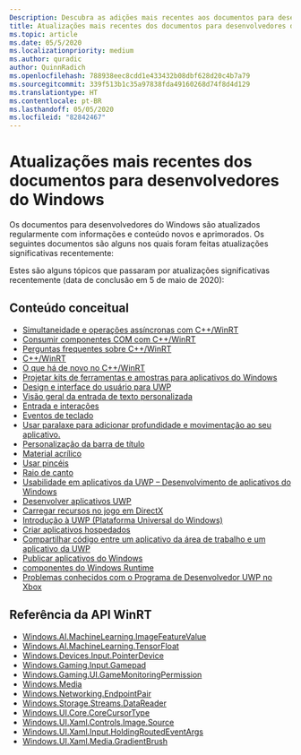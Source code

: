 ```yaml
---
Description: Descubra as adições mais recentes aos documentos para desenvolvedores do Windows.
title: Atualizações mais recentes dos documentos para desenvolvedores do Windows
ms.topic: article
ms.date: 05/5/2020
ms.localizationpriority: medium
ms.author: quradic
author: QuinnRadich
ms.openlocfilehash: 788938eec8cdd1e433432b08dbf628d20c4b7a79
ms.sourcegitcommit: 339f513b1c35a97838fda49160268d74f8d4d129
ms.translationtype: HT
ms.contentlocale: pt-BR
ms.lasthandoff: 05/05/2020
ms.locfileid: "82842467"
---
```

# <a name="latest-updates-to-the-windows-developer-docs"></a>Atualizações mais recentes dos documentos para desenvolvedores do Windows

Os documentos para desenvolvedores do Windows são atualizados regularmente com informações e conteúdo novos e aprimorados. Os seguintes documentos são alguns nos quais foram feitas atualizações significativas recentemente:

Estes são alguns tópicos que passaram por atualizações significativas recentemente (data de conclusão em 5 de maio de 2020):

## <a name="conceptual-content"></a>Conteúdo conceitual

<ul>
<li><a href="https://docs.microsoft.com/windows/uwp/cpp-and-winrt-apis/concurrency">Simultaneidade e operações assíncronas com C++/WinRT</a></li>
<li><a href="https://docs.microsoft.com/windows/uwp/cpp-and-winrt-apis/consume-com">Consumir componentes COM com C++/WinRT</a></li>
<li><a href="https://docs.microsoft.com/windows/uwp/cpp-and-winrt-apis/faq">Perguntas frequentes sobre C++/WinRT</a></li>
<li><a href="https://docs.microsoft.com/windows/uwp/cpp-and-winrt-apis/index">C++/WinRT</a></li>
<li><a href="https://docs.microsoft.com/windows/uwp/cpp-and-winrt-apis/news">O que há de novo no C++/WinRT</a></li>
<li><a href="https://docs.microsoft.com/windows/uwp/design/downloads/index">Projetar kits de ferramentas e amostras para aplicativos do Windows</a></li>
<li><a href="https://docs.microsoft.com/windows/uwp/design/index">Design e interface do usuário para UWP</a></li>
<li><a href="https://docs.microsoft.com/windows/uwp/design/input/custom-text-input">Visão geral da entrada de texto personalizada</a></li>
<li><a href="https://docs.microsoft.com/windows/uwp/design/input/index">Entrada e interações</a></li>
<li><a href="https://docs.microsoft.com/windows/uwp/design/input/keyboard-events">Eventos de teclado</a></li>
<li><a href="https://docs.microsoft.com/windows/uwp/design/motion/parallax">Usar paralaxe para adicionar profundidade e movimentação ao seu aplicativo.</a></li>
<li><a href="https://docs.microsoft.com/windows/uwp/design/shell/title-bar">Personalização da barra de título</a></li>
<li><a href="https://docs.microsoft.com/windows/uwp/design/style/acrylic">Material acrílico</a></li>
<li><a href="https://docs.microsoft.com/windows/uwp/design/style/brushes">Usar pincéis</a></li>
<li><a href="https://docs.microsoft.com/windows/uwp/design/style/rounded-corner">Raio de canto</a></li>
<li><a href="https://docs.microsoft.com/windows/uwp/design/usability/index">Usabilidade em aplicativos da UWP – Desenvolvimento de aplicativos do Windows</a></li>
<li><a href="https://docs.microsoft.com/windows/uwp/develop/index">Desenvolver aplicativos UWP</a></li>
<li><a href="https://docs.microsoft.com/windows/uwp/gaming/load-a-game-asset">Carregar recursos no jogo em DirectX</a></li>
<li><a href="https://docs.microsoft.com/windows/uwp/get-started/index">Introdução à UWP (Plataforma Universal do Windows)</a></li>
<li><a href="https://docs.microsoft.com/windows/uwp/launch-resume/hosted-apps">Criar aplicativos hospedados</a></li>
<li><a href="https://docs.microsoft.com/windows/uwp/porting/desktop-to-uwp-migrate">Compartilhar código entre um aplicativo da área de trabalho e um aplicativo da UWP</a></li>
<li><a href="https://docs.microsoft.com/windows/uwp/publish/index">Publicar aplicativos do Windows</a></li>
<li><a href="https://docs.microsoft.com/windows/uwp/winrt-components/index">componentes do Windows Runtime</a></li>
<li><a href="https://docs.microsoft.com/windows/uwp/xbox-apps/known-issues">Problemas conhecidos com o Programa de Desenvolvedor UWP no Xbox</a></li>
</ul>

## <a name="winrt-api-reference"></a>Referência da API WinRT

<ul>
<li><a href="https://docs.microsoft.com/uwp/api/windows.ai.machinelearning.imagefeaturevalue">Windows.AI.MachineLearning.ImageFeatureValue</a></li>
<li><a href="https://docs.microsoft.com/uwp/api/windows.ai.machinelearning.tensorfloat">Windows.AI.MachineLearning.TensorFloat</a></li>
<li><a href="https://docs.microsoft.com/uwp/api/windows.devices.input.pointerdevice">Windows.Devices.Input.PointerDevice</a></li>
<li><a href="https://docs.microsoft.com/uwp/api/windows.gaming.input.gamepad">Windows.Gaming.Input.Gamepad</a></li>
<li><a href="https://docs.microsoft.com/uwp/api/windows.gaming.ui.gamemonitoringpermission">Windows.Gaming.UI.GameMonitoringPermission</a></li>
<li><a href="https://docs.microsoft.com/uwp/api/windows.media.windows.media">Windows.Media</a></li>
<li><a href="https://docs.microsoft.com/uwp/api/windows.networking.endpointpair">Windows.Networking.EndpointPair</a></li>
<li><a href="https://docs.microsoft.com/uwp/api/windows.storage.streams.datareader">Windows.Storage.Streams.DataReader</a></li>
<li><a href="https://docs.microsoft.com/uwp/api/windows.ui.core.corecursortype">Windows.UI.Core.CoreCursorType</a></li>
<li><a href="https://docs.microsoft.com/uwp/api/windows.ui.xaml.controls.image.source">Windows.UI.Xaml.Controls.Image.Source</a></li>
<li><a href="https://docs.microsoft.com/uwp/api/windows.ui.xaml.input.holdingroutedeventargs">Windows.UI.Xaml.Input.HoldingRoutedEventArgs</a></li>
<li><a href="https://docs.microsoft.com/uwp/api/windows.ui.xaml.media.gradientbrush">Windows.UI.Xaml.Media.GradientBrush</a></li>
</ul>
